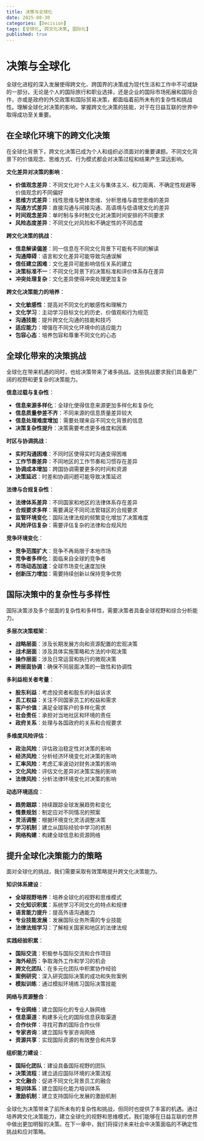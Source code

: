 ```yaml
---
title: 决策与全球化
date: 2025-08-30
categories: [Decision]
tags: [全球化, 跨文化决策, 国际化]
published: true
---
```


# 决策与全球化

全球化进程的深入发展使得跨文化、跨国界的决策成为现代生活和工作中不可或缺的一部分。无论是个人的国际旅行和职业选择，还是企业的国际市场拓展和国际合作，亦或是政府的外交政策和国际贸易决策，都面临着前所未有的复杂性和挑战性。理解全球化对决策的影响，掌握跨文化决策的技能，对于在日益互联的世界中取得成功至关重要。

## 在全球化环境下的跨文化决策

在全球化背景下，跨文化决策已成为个人和组织必须面对的重要课题。不同文化背景下的价值观念、思维方式、行为模式都会对决策过程和结果产生深远影响。

**文化差异对决策的影响**：
- **价值观念差异**：不同文化对个人主义与集体主义、权力距离、不确定性规避等价值观念的不同偏好
- **思维方式差异**：线性思维与整体思维、分析思维与直觉思维的差异
- **沟通方式差异**：直接沟通与间接沟通、高语境与低语境文化的差异
- **时间观念差异**：单时制与多时制文化对决策时间安排的不同要求
- **风险态度差异**：不同文化对风险和不确定性的不同态度

**跨文化决策的挑战**：
- **信息解读偏差**：同一信息在不同文化背景下可能有不同的解读
- **沟通障碍**：语言和文化差异可能导致沟通误解
- **信任建立困难**：文化差异可能影响信任关系的建立
- **决策标准不一**：不同文化背景下的决策标准和评价体系存在差异
- **冲突处理复杂**：文化差异使得冲突处理更加复杂

**跨文化决策能力的培养**：
- **文化敏感性**：提高对不同文化的敏感性和理解力
- **文化学习**：主动学习目标文化的历史、价值观和行为规范
- **沟通技能**：提升跨文化沟通的技能和技巧
- **适应能力**：增强在不同文化环境中的适应能力
- **包容心态**：培养包容和尊重不同文化的心态

## 全球化带来的决策挑战

全球化在带来机遇的同时，也给决策带来了诸多挑战。这些挑战要求我们具备更广阔的视野和更复杂的决策能力。

**信息过载与复杂性**：
- **信息来源多样化**：全球化使得信息来源更加多样化和复杂化
- **信息质量参差不齐**：不同来源的信息质量差异较大
- **信息处理难度增加**：需要处理来自不同文化背景的信息
- **决策复杂性提升**：决策需要考虑更多维度和因素

**时区与协调挑战**：
- **实时沟通困难**：不同时区使得实时沟通变得困难
- **工作节奏差异**：不同地区的工作节奏和习惯存在差异
- **协调成本增加**：跨国协调需要更多的时间和资源
- **决策延迟**：时差和协调问题可能导致决策延迟

**法律与合规复杂性**：
- **法律体系差异**：不同国家和地区的法律体系存在差异
- **合规要求多样**：需要满足不同司法管辖区的合规要求
- **监管环境变化**：国际法律法规的频繁变化增加了决策难度
- **风险评估复杂**：需要评估复杂的法律和合规风险

**竞争环境变化**：
- **竞争范围扩大**：竞争不再局限于本地市场
- **竞争者多样化**：面临来自全球的竞争者
- **市场动态加速**：全球市场变化速度加快
- **创新压力增加**：需要持续创新以保持竞争优势

## 国际决策中的复杂性与多样性

国际决策涉及多个层面的复杂性和多样性，需要决策者具备全球视野和综合分析能力。

**多层次决策框架**：
- **战略层面**：涉及长期发展方向和资源配置的宏观决策
- **战术层面**：涉及具体实施策略和方法的中观决策
- **操作层面**：涉及日常运营和执行的微观决策
- **跨层面协调**：确保不同层面决策的一致性和协调性

**多利益相关者考量**：
- **股东利益**：考虑投资者和股东的利益诉求
- **员工权益**：关注不同国家员工的权益和需求
- **客户价值**：满足全球客户的多样化需求
- **社会责任**：承担对当地社区和环境的责任
- **政府关系**：处理与各国政府的关系和合规要求

**多维度风险评估**：
- **政治风险**：评估政治稳定性对决策的影响
- **经济风险**：分析经济环境变化对决策的影响
- **汇率风险**：考虑汇率波动对财务决策的影响
- **文化风险**：评估文化差异对决策实施的影响
- **法律风险**：分析法律环境变化对决策的影响

**动态环境适应**：
- **趋势跟踪**：持续跟踪全球发展趋势和变化
- **情景规划**：制定应对不同情况的预案
- **灵活调整**：根据环境变化灵活调整决策
- **学习机制**：建立从国际经验中学习的机制
- **网络构建**：构建全球信息和资源网络

## 提升全球化决策能力的策略

面对全球化的挑战，我们需要采取有效策略提升跨文化决策能力。

**知识体系建设**：
- **全球视野培养**：培养全球化的视野和思维模式
- **文化知识积累**：系统学习不同文化的特点和规律
- **语言能力提升**：提高外语沟通能力
- **专业技能发展**：发展国际业务所需的专业技能
- **法律法规学习**：了解相关国家和地区的法律法规

**实践经验积累**：
- **国际交流**：积极参与国际交流和合作项目
- **海外经历**：争取海外工作和学习的机会
- **跨文化团队**：在多元化团队中积累协作经验
- **案例研究**：深入研究国际决策的成功和失败案例
- **模拟训练**：通过模拟环境练习国际决策技能

**网络与资源整合**：
- **专业网络**：建立国际化的专业人脉网络
- **信息渠道**：构建多元化的国际信息获取渠道
- **合作伙伴**：寻找可靠的国际合作伙伴
- **专家咨询**：建立国际专家咨询网络
- **资源共享**：实现国际资源的有效整合和共享

**组织能力建设**：
- **国际化团队**：建设具备国际视野的团队
- **决策流程**：建立适应国际环境的决策流程
- **文化融合**：促进不同文化背景员工的融合
- **培训体系**：建立国际化能力培训体系
- **激励机制**：建立支持国际化发展的激励机制

全球化为决策带来了前所未有的复杂性和挑战，但同时也提供了丰富的机遇。通过培养跨文化决策能力，建立全球化的视野和思维模式，我们能够在日益互联的世界中做出更加明智的决策。在下一章中，我们将探讨未来社会中决策面临的不确定性挑战和应对策略。